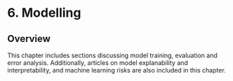 # 6. Modelling

## Overview

This chapter includes sections discussing model training, evaluation and error analysis. Additionally, articles on model explanability and interpretability, and machine learning risks are also included in this chapter.